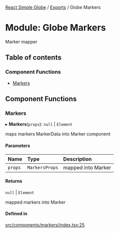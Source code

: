 [React Simple Globe](../README.md) / [Exports](../modules.md) / Globe Markers

# Module: Globe Markers

Marker mapper

## Table of contents

### Component Functions

- [Markers](Globe_Markers.md#markers)

## Component Functions

### Markers

▸ **Markers**(`props`): ``null`` \| `Element`

maps markers MarkerData into Marker component

#### Parameters

| Name | Type | Description |
| :------ | :------ | :------ |
| `props` | `MarkersProps` | mapped into Marker |

#### Returns

``null`` \| `Element`

mapped markers into Marker

#### Defined in

[src/components/markers/index.tsx:25](https://github.com/Gaushao/d3-react-globe/blob/4f7a1a2/src/components/markers/index.tsx#L25)
